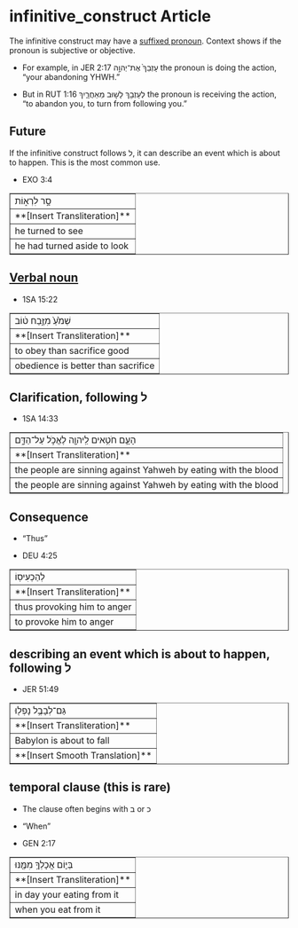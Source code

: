 # infinitive_construct Article
The infinitive construct may have a [suffixed pronoun](https://git.door43.org/Door43/en-uhg/src/master/content/suffix_pronominal/02.md). Context shows if the pronoun is subjective or objective. 

* For example, in JER 2:17 עָזְבֵךְ֙ אֶת־יְהוָ֣ה the pronoun is doing the action, “your abandoning YHWH.” 

* But in RUT 1:16 לְעָזְבֵ֖ךְ לָשׁ֣וּב מֵאַחֲרָ֑יִךְ the pronoun is receiving the action, “to abandon you, to turn from following you.”

## Future
If the infinitive construct follows ל, it can describe an event which is about to happen.
This is the most common use.

* EXO 3:4 
<table border="1" class="docutils">
<colgroup>
<col width="100%" />
</colgroup>
<tbody valign="top">
<tr class="row-odd"><td>סָ֣ר לִרְא֑וֹת</td>
</tr>
<tr class="row-even"><td>**[Insert Transliteration]**</td>
</tr>
<tr class="row-odd"><td>he turned to see</td>
</tr>
<tr class="row-even"><td>he had turned aside to look</td>
</tr>
</tbody>
</table>

## [Verbal noun](https://git.door43.org/Door43/en-uhg/src/master/content/verb/02.md#verbal-nouns)
* 1SA 15:22
<table border="1" class="docutils">
<colgroup>
<col width="100%" />
</colgroup>
<tbody valign="top">
<tr class="row-odd"><td>שְׁמֹ֙עַ֙ מִזֶּ֣בַח ט֔וֹב</td>
</tr>
<tr class="row-even"><td>**[Insert Transliteration]**</td>
</tr>
<tr class="row-odd"><td>to obey than sacrifice good</td>
</tr>
<tr class="row-even"><td>obedience is better than sacrifice</td>
</tr>
</tbody>
</table>

## Clarification, following ל
* 1SA 14:33
<table border="1" class="docutils">
<colgroup>
<col width="100%" />
</colgroup>
<tbody valign="top">
<tr class="row-odd"><td>הָעָ֛ם חֹטִ֥אים לַֽיהוָ֖ה לֶאֱכֹ֣ל עַל־הַדָּ֑ם</td>
</tr>
<tr class="row-even"><td>**[Insert Transliteration]**</td>
</tr>
<tr class="row-odd"><td>the people are sinning against Yahweh by eating with the blood</td>
</tr>
<tr class="row-even"><td>the people are sinning against Yahweh by eating with the blood</td>
</tr>
</tbody>
</table>


## Consequence
* “Thus”

* DEU 4:25
<table border="1" class="docutils">
<colgroup>
<col width="100%" />
</colgroup>
<tbody valign="top">
<tr class="row-odd"><td>לְהַכְעִיסֽוֹ</td>
</tr>
<tr class="row-even"><td>**[Insert Transliteration]**</td>
</tr>
<tr class="row-odd"><td>thus provoking him to anger</td>
</tr>
<tr class="row-even"><td>to provoke him to anger</td>
</tr>
</tbody>
</table>

## describing an event which is about to happen, following ל
* JER 51:49
<table border="1" class="docutils">
<colgroup>
<col width="100%" />
</colgroup>
<tbody valign="top">
<tr class="row-odd"><td>גַּם־לְבָבֶ֥ל נָפְל֖וּ</td>
</tr>
<tr class="row-even"><td>**[Insert Transliteration]**</td>
</tr>
<tr class="row-odd"><td>Babylon is about to fall</td>
</tr>
<tr class="row-even"><td>**[Insert Smooth Translation]**</td>
</tr>
</tbody>
</table>

## temporal clause (this is rare)
* The clause often begins with ב or כ 

* “When”

* GEN 2:17
<table border="1" class="docutils">
<colgroup>
<col width="100%" />
</colgroup>
<tbody valign="top">
<tr class="row-odd"><td>בְּי֛וֹם אֲכָלְךָ֥ מִמֶּ֖נּוּ</td>
</tr>
<tr class="row-even"><td>**[Insert Transliteration]**</td>
</tr>
<tr class="row-odd"><td>in day your eating from it</td>
</tr>
<tr class="row-even"><td>when you eat from it</td>
</tr>
</tbody>
</table>